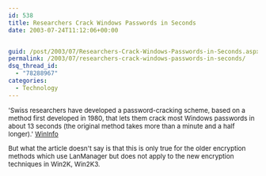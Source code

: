 ```yaml
---
id: 538
title: Researchers Crack Windows Passwords in Seconds
date: 2003-07-24T11:12:06+00:00


guid: /post/2003/07/Researchers-Crack-Windows-Passwords-in-Seconds.aspx
permalink: /2003/07/researchers-crack-windows-passwords-in-seconds/
dsq_thread_id:
  - "78288967"
categories:
  - Technology
---
```

<body xmlns="http://www.w3.org/1999/xhtml">
    <font size="2"> 
    <p>
        'Swiss researchers have developed a password-cracking scheme, based on a method first
        developed in 1980, that lets them crack most Windows passwords in about 13 seconds
        (the original method takes more than a minute and a half longer).' <a href="http://www.wininformant.com/Articles/Index.cfm?ArticleID=39646">WinInfo</a>
    </p>
    <p>
        But what the article doesn't say is that this is only true for the older encryption
        methods which use LanManager but does not apply to the new encryption techniques in
        Win2K, Win2K3.
    </p>
    </font>
</body>